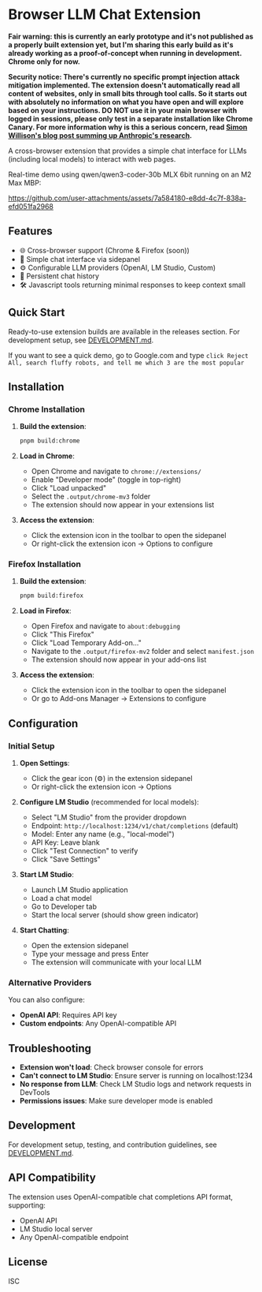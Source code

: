 # Browser LLM Chat Extension

**Fair warning: this is currently an early prototype and it's not published as a properly built extension yet, but I'm sharing this early build as it's already working as a proof-of-concept when running in development. Chrome only for now.**

**Security notice: There's currently no specific prompt injection attack mitigation implemented. The extension doesn't automatically read all content of websites, only in small bits through tool calls. So it starts out with absolutely no information on what you have open and will explore based on your instructions. DO NOT use it in your main browser with logged in sessions, please only test in a separate installation like Chrome Canary. For more information why is this a serious concern, read [Simon Willison's blog post summing up Anthropic's research](https://simonwillison.net/2025/Aug/26/piloting-claude-for-chrome/).**

A cross-browser extension that provides a simple chat interface for LLMs (including local models) to interact with web pages.

Real-time demo using qwen/qwen3-coder-30b MLX 6bit running on an M2 Max MBP:

https://github.com/user-attachments/assets/7a584180-e8dd-4c7f-838a-efd051fa2968

## Features

- 🌐 Cross-browser support (Chrome & Firefox (soon))  
- 💬 Simple chat interface via sidepanel
- ⚙️ Configurable LLM providers (OpenAI, LM Studio, Custom)
- 💾 Persistent chat history
- 🛠️ Javascript tools returning minimal responses to keep context small

## Quick Start

Ready-to-use extension builds are available in the releases section. For development setup, see [DEVELOPMENT.md](DEVELOPMENT.md).

If you want to see a quick demo, go to Google.com and type `click Reject All, search fluffy robots, and tell me which 3 are the most popular`

## Installation

### Chrome Installation

1. **Build the extension**:

   ```bash
   pnpm build:chrome
   ```

2. **Load in Chrome**:
   - Open Chrome and navigate to `chrome://extensions/`
   - Enable "Developer mode" (toggle in top-right)
   - Click "Load unpacked"
   - Select the `.output/chrome-mv3` folder
   - The extension should now appear in your extensions list

3. **Access the extension**:
   - Click the extension icon in the toolbar to open the sidepanel
   - Or right-click the extension icon → Options to configure

### Firefox Installation

1. **Build the extension**:

   ```bash
   pnpm build:firefox
   ```

2. **Load in Firefox**:
   - Open Firefox and navigate to `about:debugging`
   - Click "This Firefox"
   - Click "Load Temporary Add-on..."
   - Navigate to the `.output/firefox-mv2` folder and select `manifest.json`
   - The extension should now appear in your add-ons list

3. **Access the extension**:
   - Click the extension icon in the toolbar to open the sidepanel
   - Or go to Add-ons Manager → Extensions to configure

## Configuration

### Initial Setup

1. **Open Settings**:
   - Click the gear icon (⚙️) in the extension sidepanel
   - Or right-click the extension icon → Options

2. **Configure LM Studio** (recommended for local models):
   - Select "LM Studio" from the provider dropdown
   - Endpoint: `http://localhost:1234/v1/chat/completions` (default)
   - Model: Enter any name (e.g., "local-model")
   - API Key: Leave blank
   - Click "Test Connection" to verify
   - Click "Save Settings"

3. **Start LM Studio**:
   - Launch LM Studio application
   - Load a chat model
   - Go to Developer tab
   - Start the local server (should show green indicator)

4. **Start Chatting**:
   - Open the extension sidepanel
   - Type your message and press Enter
   - The extension will communicate with your local LLM

### Alternative Providers

You can also configure:

- **OpenAI API**: Requires API key
- **Custom endpoints**: Any OpenAI-compatible API

## Troubleshooting

- **Extension won't load**: Check browser console for errors
- **Can't connect to LM Studio**: Ensure server is running on localhost:1234
- **No response from LLM**: Check LM Studio logs and network requests in DevTools
- **Permissions issues**: Make sure developer mode is enabled

## Development

For development setup, testing, and contribution guidelines, see [DEVELOPMENT.md](DEVELOPMENT.md).

## API Compatibility

The extension uses OpenAI-compatible chat completions API format, supporting:

- OpenAI API
- LM Studio local server
- Any OpenAI-compatible endpoint

## License

ISC
